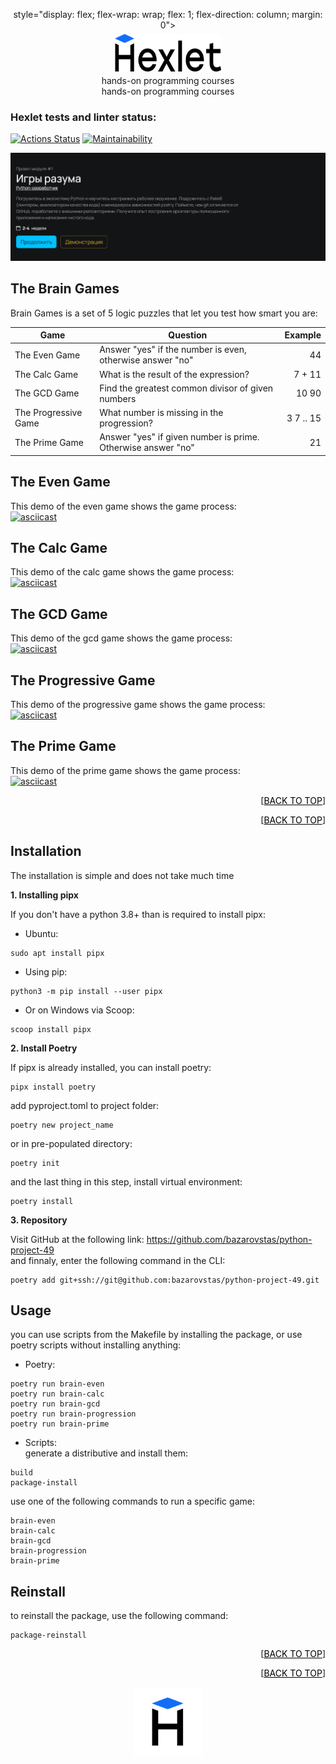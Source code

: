 <!-- Hexlet logo -->
<a id="anchor-top"></a>
<div align="center"
      style="display: flex; flex-wrap: wrap; flex: 1; flex-direction: column; margin: 0">
      style="display: flex; flex-wrap: wrap; flex: 1; flex-direction: column; margin: 0">
  <a href="https://ru.hexlet.io/" style="color: black">
    <img src="images/hexlet_logo_full.svg" 
          alt="Logo" 
          width="170" height="60"
          style="display: flex; flex-wrap: wrap; margin: 6px"> 
  </a>
  <p style="display: flex; flex-wrap: wrap; flex: 1; justify-content: center; margin: 0">hands-on programming courses</p>
  <p style="display: flex; flex-wrap: wrap; flex: 1; justify-content: center; margin: 0">hands-on programming courses</p>
</div>

### Hexlet tests and linter status:
[![Actions Status](https://github.com/bazarovstas/python-project-49/actions/workflows/hexlet-check.yml/badge.svg)](https://github.com/bazarovstas/python-project-49/actions)
[![Maintainability](https://api.codeclimate.com/v1/badges/5d6e3363a9f1e31f303f/maintainability)](https://codeclimate.com/github/bazarovstas/python-project-49/maintainability)


<!-- Main page -->
[![Hexlet-Project][project-image]](https://ru.hexlet.io/)


## The Brain Games  
Brain Games is a set of 5 logic puzzles that let you test how smart you are:

|Game|Question|Example|
|---|---|--:| 
| The Even Game | Answer "yes" if the number is even, otherwise answer "no" | 44 |
| The Calc Game | What is the result of the expression? | 7 + 11 |
| The GCD Game | Find the greatest common divisor of given numbers | 10 90 |  
| The Progressive Game | What number is missing in the progression? | 3 7 .. 15 |
| The Prime Game | Answer "yes" if given number is prime. Otherwise answer "no" | 21 |

## The Even Game  
This demo of the even game shows the game process:  
[![asciicast](https://asciinema.org/a/687407.svg)](https://asciinema.org/a/687407)

## The Calc Game
This demo of the calc game shows the game process:  
[![asciicast](https://asciinema.org/a/687410.svg)](https://asciinema.org/a/687410)

## The GCD Game
This demo of the gcd game shows the game process:  
[![asciicast](https://asciinema.org/a/687411.svg)](https://asciinema.org/a/687411)

## The Progressive Game
This demo of the progressive game shows the game process:  
[![asciicast](https://asciinema.org/a/687412.svg)](https://asciinema.org/a/687412)

## The Prime Game
This demo of the prime game shows the game process:  
[![asciicast](https://asciinema.org/a/687413.svg)](https://asciinema.org/a/687413)

<p align="right">[<a href="#anchor-top" style="color: black">BACK TO TOP</a>]</p>
<p align="right">[<a href="#anchor-top" style="color: black">BACK TO TOP</a>]</p>


## Installation
The installation is simple and does not take much time

**1. Installing pipx**

If you don't have a python 3.8+ than is required to install pipx:  
  * Ubuntu:  
  ```
  sudo apt install pipx
  ```
  * Using pip:
  ```
  python3 -m pip install --user pipx
  ```
  * Or on Windows via Scoop:  
  ```
  scoop install pipx
  ```

**2. Install Poetry**

If pipx is already installed, you can install poetry:
  ```
  pipx install poetry
  ```
  add pyproject.toml to project folder:
  ```
  poetry new project_name
  ```
  or in pre-populated directory:
  ```
  poetry init
  ```
  and the last thing in this step, install virtual environment:
  ```
  poetry install
  ```

**3. Repository**

Visit GitHub at the following link: https://github.com/bazarovstas/python-project-49  
and finnaly, enter the following command in the CLI:
  ```
  poetry add git+ssh://git@github.com:bazarovstas/python-project-49.git
  ```


## Usage  
you can use scripts from the Makefile by installing the package, or use poetry scripts without installing anything:
  * Poetry:  
  ```
  poetry run brain-even
  poetry run brain-calc
  poetry run brain-gcd
  poetry run brain-progression
  poetry run brain-prime
  ```
  * Scripts:  
generate a distributive and install them:
  ```
  build
  package-install
  ```
  use one of the following commands to run a specific game:  
  ```
  brain-even
  brain-calc
  brain-gcd
  brain-progression
  brain-prime
  ```


## Reinstall  
  to reinstall the package, use the following command:  
  ```
  package-reinstall
  ```

<p align="right">[<a href="#anchor-top" style="color: black">BACK TO TOP</a>]</p>
<p align="right">[<a href="#anchor-top" style="color: black">BACK TO TOP</a>]</p>

<div align="center"
      style="display: flex; flex-wrap: wrap; flex: 1; flex-direction: column; margin: 0">
  <a href="https://ru.hexlet.io/" style="color: black">
    <img src="images/hexlet_logo.png" 
          alt="Logo" 
          width="110" height="110"
          style="display: flex; flex: 1; flex-wrap: wrap; justify-content: right;"> 
  </a>
</div>


<!-- Markdown images -->
[project-image]: images/project_image.png
